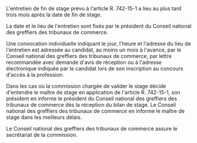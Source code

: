 L'entretien de fin de stage prévu à l'article R. 742-15-1 a lieu au plus tard trois mois après la date de fin de stage.

La date et le lieu de l'entretien sont fixés par le président du Conseil national des greffiers des tribunaux de commerce.

Une convocation individuelle indiquant le jour, l'heure et l'adresse du lieu de l'entretien est adressée au candidat, au moins un mois à l'avance, par le Conseil national des greffiers des tribunaux de commerce, par lettre recommandée avec demande d'avis de réception ou à l'adresse électronique indiquée par le candidat lors de son inscription au concours d'accès à la profession.

Dans les cas où la commission chargée de valider le stage décide d'entendre le maître de stage en application de l'article R. 742-15-1, son président en informe le président du Conseil national des greffiers des tribunaux de commerce dès la réception du bilan de stage. Le Conseil national des greffiers des tribunaux de commerce en informe le maître de stage dans les meilleurs délais.

Le Conseil national des greffiers des tribunaux de commerce assure le secrétariat de la commission.
